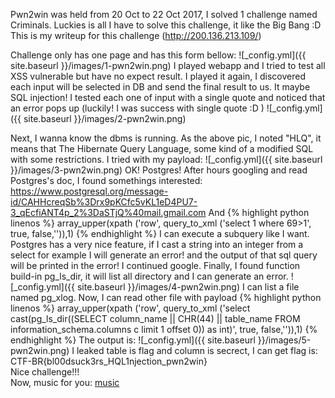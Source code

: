 Pwn2win was held from 20 Oct to 22 Oct 2017, I solved 1 challenge named Criminals. Luckies is all I have to solve this challenge, it like the Big Bang :D
This is my writeup for this challenge (http://200.136.213.109/)

Challenge only has one page and has this form bellow:
![_config.yml]({{ site.baseurl }}/images/1-pwn2win.png)
I played webapp and I tried to test all XSS vulnerable but have no expect result. I played it again, I discovered each input will be selected in DB and send the final result to us. It maybe SQL injection!
I tested each one of input with a single quote and noticed that an error pops up (luckily! I was success with single quote :D ) 
![_config.yml]({{ site.baseurl }}/images/2-pwn2win.png)

Next, I wanna know the dbms is running. As the above pic, I noted "HLQ", it means that The Hibernate Query Language, some kind of a modified SQL with some restrictions. I tried with my payload:
![_config.yml]({{ site.baseurl }}/images/3-pwn2win.png)
OK! Postgres!
After hours googling and read Postgres's doc, I found somethings interested: https://www.postgresql.org/message-id/CAHHcreqSb%3Drx9pKCfc5vKL1eD4PU7-3_qEcfiANT4p_2%3DaSTjQ%40mail.gmail.com
And 
{% highlight python linenos %}
array_upper(xpath ('row', query_to_xml ('select 1 where 69>1', true,  false,'')),1)
{% endhighlight %}
I can execute a subquery like I want. Postgres has a very nice feature, if I cast a string into an integer from a select for example I will generate an error! and the output of that sql query will be printed in the error! I continued google. Finally, I found function build-in pg_ls_dir, it will list all directory and I can generate an error.
![_config.yml]({{ site.baseurl }}/images/4-pwn2win.png)
I can list a file named pg_xlog. Now, I can read other file with payload
{% highlight python linenos %}
array_upper(xpath ('row', query_to_xml ('select cast(pg_ls_dir((SELECT column_name || CHR(44) || table_name FROM information_schema.columns c limit 1 offset 0)) as int)', true,  false,'')),1)
{% endhighlight %}
The output is:
![_config.yml]({{ site.baseurl }}/images/5-pwn2win.png)
I leaked table is flag and column is secrect, I can get flag is: <br>
CTF-BR{bl00dsuck3rs_HQL1njection_pwn2win} <br>
Nice challenge!!! <br>
Now, music for you: [music](https://www.youtube.com/watch?v=s1x1txmfuV8)
